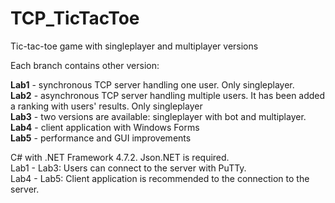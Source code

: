 # TCP_TicTacToe
Tic-tac-toe game with singleplayer and multiplayer versions  

Each branch contains other version:  

**Lab1** - synchronous TCP server handling one user. Only singleplayer.  
**Lab2** - asynchronous TCP server handling multiple users. It has been added a ranking with users' results. Only singleplayer  
**Lab3** - two versions are available: singleplayer with bot and multiplayer.   
**Lab4** - client application with Windows Forms  
**Lab5** - performance and GUI improvements

C# with .NET Framework 4.7.2. Json.NET is required.  
Lab1 - Lab3: Users can connect to the server with PuTTy.  
Lab4 - Lab5: Client application is recommended to the connection to the server.  
